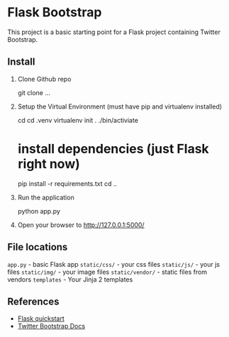 # Flask Bootstrap

This project is a basic starting point for a Flask project containing Twitter
Bootstrap.

## Install

1. Clone Github repo

    git clone ... <project name>

2. Setup the Virtual Environment (must have pip and virtualenv installed)

    cd <project name>
    cd .venv
    virtualenv init
    . ./bin/activiate
    # install dependencies (just Flask right now)
    pip install -r requirements.txt
    cd ..

3. Run the application

    python app.py

4. Open your browser to http://127.0.0.1:5000/

## File locations

`app.py` - basic Flask app
`static/css/` - your css files
`static/js/` - your js files
`static/img/` - your image files
`static/vendor/` - static files from vendors
`templates` - Your Jinja 2 templates

## References

* [Flask quickstart](http://flask.pocoo.org/docs/quickstart/)
* [Twitter Bootstrap Docs](http://twitter.github.com/bootstrap/scaffolding.html)
